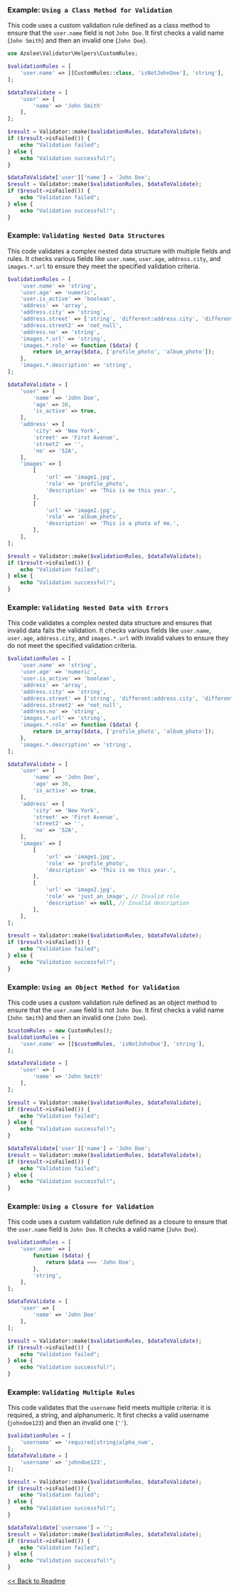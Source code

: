 ### Example: `Using a Class Method for Validation`

This code uses a custom validation rule defined as a class method to ensure that the `user.name` field is not `John Doe`. It first checks a valid name (`John Smith`) and then an invalid one (`John Doe`).

```php
use Azolee\Validator\Helpers\CustomRules;

$validationRules = [
    'user.name' => [[CustomRules::class, 'isNotJohnDoe'], 'string'],
];

$dataToValidate = [
    'user' => [
        'name' => 'John Smith'
    ],
];

$result = Validator::make($validationRules, $dataToValidate);
if ($result->isFailed()) {
    echo "Validation failed";
} else {
    echo "Validation successful!";
}

$dataToValidate['user']['name'] = 'John Doe';
$result = Validator::make($validationRules, $dataToValidate);
if ($result->isFailed()) {
    echo "Validation failed";
} else {
    echo "Validation successful!";
}
```

### Example: `Validating Nested Data Structures`

This code validates a complex nested data structure with multiple fields and rules. It checks various fields like `user.name`, `user.age`, `address.city`, and `images.*.url` to ensure they meet the specified validation criteria.

```php
$validationRules = [
    'user.name' => 'string',
    'user.age' => 'numeric',
    'user.is_active' => 'boolean',
    'address' => 'array',
    'address.city' => 'string',
    'address.street' => ['string', 'different:address.city', 'different:address.street2', 'different:address.no'],
    'address.street2' => 'not_null',
    'address.no' => 'string',
    'images.*.url' => 'string',
    'images.*.role' => function ($data) {
        return in_array($data, ['profile_photo', 'album_photo']);
    },
    'images.*.description' => 'string',
];

$dataToValidate = [
    'user' => [
        'name' => 'John Doe',
        'age' => 30,
        'is_active' => true,
    ],
    'address' => [
        'city' => 'New York',
        'street' => 'First Avenue',
        'street2' => '',
        'no' => '52A',
    ],
    'images' => [
        [
            'url' => 'image1.jpg',
            'role' => 'profile_photo',
            'description' => 'This is me this year.',
        ],
        [
            'url' => 'image2.jpg',
            'role' => 'album_photo',
            'description' => 'This is a photo of me.',
        ],
    ],
];

$result = Validator::make($validationRules, $dataToValidate);
if ($result->isFailed()) {
    echo "Validation failed";
} else {
    echo "Validation successful!";
}
```

### Example: `Validating Nested Data with Errors`

This code validates a complex nested data structure and ensures that invalid data fails the validation. It checks various fields like `user.name`, `user.age`, `address.city`, and `images.*.url` with invalid values to ensure they do not meet the specified validation criteria.

```php
$validationRules = [
    'user.name' => 'string',
    'user.age' => 'numeric',
    'user.is_active' => 'boolean',
    'address' => 'array',
    'address.city' => 'string',
    'address.street' => ['string', 'different:address.city', 'different:address.street2', 'different:address.no'],
    'address.street2' => 'not_null',
    'address.no' => 'string',
    'images.*.url' => 'string',
    'images.*.role' => function ($data) {
        return in_array($data, ['profile_photo', 'album_photo']);
    },
    'images.*.description' => 'string',
];

$dataToValidate = [
    'user' => [
        'name' => 'John Doe',
        'age' => 30,
        'is_active' => true,
    ],
    'address' => [
        'city' => 'New York',
        'street' => 'First Avenue',
        'street2' => '',
        'no' => '52A',
    ],
    'images' => [
        [
            'url' => 'image1.jpg',
            'role' => 'profile_photo',
            'description' => 'This is me this year.',
        ],
        [
            'url' => 'image2.jpg',
            'role' => 'just_an_image', // Invalid role
            'description' => null, // Invalid description
        ],
    ],
];

$result = Validator::make($validationRules, $dataToValidate);
if ($result->isFailed()) {
    echo "Validation failed";
} else {
    echo "Validation successful!";
}
```

### Example: `Using an Object Method for Validation`

This code uses a custom validation rule defined as an object method to ensure that the `user.name` field is not `John Doe`. It first checks a valid name (`John Smith`) and then an invalid one (`John Doe`).

```php
$customRules = new CustomRules();
$validationRules = [
    'user.name' => [[$customRules, 'isNotJohnDoe'], 'string'],
];

$dataToValidate = [
    'user' => [
        'name' => 'John Smith'
    ],
];

$result = Validator::make($validationRules, $dataToValidate);
if ($result->isFailed()) {
    echo "Validation failed";
} else {
    echo "Validation successful!";
}

$dataToValidate['user']['name'] = 'John Doe';
$result = Validator::make($validationRules, $dataToValidate);
if ($result->isFailed()) {
    echo "Validation failed";
} else {
    echo "Validation successful!";
}
```

### Example: `Using a Closure for Validation`

This code uses a custom validation rule defined as a closure to ensure that the `user.name` field is `John Doe`. It checks a valid name (`John Doe`).

```php
$validationRules = [
    'user.name' => [
        function ($data) {
            return $data === 'John Doe';
        },
        'string',
    ],
];

$dataToValidate = [
    'user' => [
        'name' => 'John Doe'
    ],
];

$result = Validator::make($validationRules, $dataToValidate);
if ($result->isFailed()) {
    echo "Validation failed";
} else {
    echo "Validation successful!";
}
```

### Example: `Validating Multiple Rules`

This code validates that the `username` field meets multiple criteria: it is required, a string, and alphanumeric. It first checks a valid username (`johndoe123`) and then an invalid one (`''`).

```php
$validationRules = [
    'username' => 'required|string|alpha_num',
];
$dataToValidate = [
    'username' => 'johndoe123',
];

$result = Validator::make($validationRules, $dataToValidate);
if ($result->isFailed()) {
    echo "Validation failed";
} else {
    echo "Validation successful!";
}

$dataToValidate['username'] = '';
$result = Validator::make($validationRules, $dataToValidate);
if ($result->isFailed()) {
    echo "Validation failed";
} else {
    echo "Validation successful!";
}
```

[<< Back to Readme](../Readme.md)